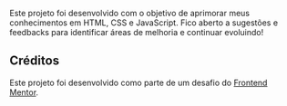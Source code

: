 Este projeto foi desenvolvido com o objetivo de aprimorar meus conhecimentos em HTML, CSS e JavaScript. Fico aberto a sugestões e feedbacks para identificar áreas de melhoria e continuar evoluindo!

## Créditos
Este projeto foi desenvolvido como parte de um desafio do [Frontend Mentor](https://www.frontendmentor.io/).  
